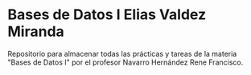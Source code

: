 # Bases de Datos I Elias Valdez Miranda
Repositorio para almacenar todas las prácticas y tareas de la materia "Bases de Datos I" por el profesor Navarro Hernández Rene Francisco.
